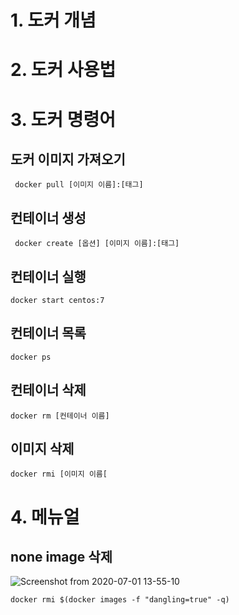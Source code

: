
# **1. 도커 개념**   
# **2. 도커 사용법**   
# **3. 도커 명령어**   
## **도커 이미지 가져오기**   
```
 docker pull [이미지 이름]:[태그]
 ```
## **컨테이너 생성**   
```
 docker create [옵션] [이미지 이름]:[태그]
 ```
 ## **컨테이너 실행**   
```
docker start centos:7
 ```
 ## **컨테이너 목록**   
 ```
 docker ps
 ```
 ## **컨테이너 삭제**   
 ```
 docker rm [컨테이너 이름]
 ```
 ## **이미지 삭제**
 ```
 docker rmi [이미지 이름[
 ```
 
# **4. 메뉴얼**   
## **none image 삭제**   
![Screenshot from 2020-07-01 13-55-10](https://user-images.githubusercontent.com/51132077/86204513-9fe67c80-bba2-11ea-8d96-610b3a573f7f.png)   
```
docker rmi $(docker images -f "dangling=true" -q)
```

